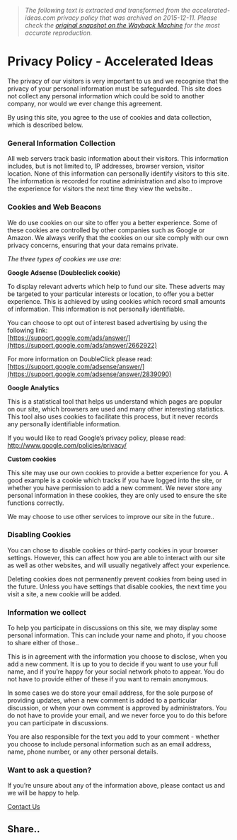 > *The following text is extracted and transformed from the accelerated-ideas.com privacy policy that was archived on 2015-12-11. Please check the [original snapshot on the Wayback Machine](https://web.archive.org/web/20151211174449id_/http%3A//www.accelerated-ideas.com/PrivacyPolicy.aspx) for the most accurate reproduction.*

# Privacy Policy - Accelerated Ideas

The privacy of our visitors is very important to us and we recognise that the privacy of your personal information must be safeguarded. This site does not collect any personal information which could be sold to another company, nor would we ever change this agreement. 

By using this site, you agree to the use of cookies and data collection, which is described below. 

### General Information Collection

All web servers track basic information about their visitors. This information includes, but is not limited to, IP addresses, browser version, visitor location. None of this information can personally identify visitors to this site. The information is recorded for routine administration and also to improve the experience for visitors the next time they view the website.. 

### Cookies and Web Beacons

We do use cookies on our site to offer you a better experience. Some of these cookies are controlled by other companies such as Google or Amazon. We always verify that the cookies on our site comply with our own privacy concerns, ensuring that your data remains private. 

_The three types of cookies we use are:_

**Google Adsense (Doubleclick cookie)**

To display relevant adverts which help to fund our site. These adverts may be targeted to your particular interests or location, to offer you a better experience. This is achieved by using cookies which record small amounts of information. This information is not personally identifiable. 

You can choose to opt out of interest based advertising by using the following link:  
[https://support.google.com/ads/answer/](https://support.google.com/ads/answer/2662922)

For more information on DoubleClick please read:  
[https://support.google.com/adsense/answer/](https://support.google.com/adsense/answer/2839090)

**Google Analytics**

This is a statistical tool that helps us understand which pages are popular on our site, which browsers are used and many other interesting statistics. This tool also uses cookies to facilitate this process, but it never records any personally identifiable information. 

If you would like to read Google’s privacy policy, please read:  
<http://www.google.com/policies/privacy/>

**Custom cookies**

This site may use our own cookies to provide a better experience for you. A good example is a cookie which tracks if you have logged into the site, or whether you have permission to add a new comment. We never store any personal information in these cookies, they are only used to ensure the site functions correctly. 

We may choose to use other services to improve our site in the future.. 

### Disabling Cookies

You can chose to disable cookies or third-party cookies in your browser settings. However, this can affect how you are able to interact with our site as well as other websites, and will usually negatively affect your experience. 

Deleting cookies does not permanently prevent cookies from being used in the future. Unless you have settings that disable cookies, the next time you visit a site, a new cookie will be added. 

### Information we collect

To help you participate in discussions on this site, we may display some personal information. This can include your name and photo, if you choose to share either of those.. 

This is in agreement with the information you choose to disclose, when you add a new comment. It is up to you to decide if you want to use your full name, and if you’re happy for your social network photo to appear. You do not have to provide either of these if you want to remain anonymous. 

In some cases we do store your email address, for the sole purpose of providing updates, when a new comment is added to a particular discussion, or when your own comment is approved by administrators. You do not have to provide your email, and we never force you to do this before you can participate in discussions. 

You are also responsible for the text you add to your comment - whether you choose to include personal information such as an email address, name, phone number, or any other personal details. 

### Want to ask a question?

If you’re unsure about any of the information above, please contact us and we will be happy to help. 

[Contact Us](https://web.archive.org/web/20151211174449id_/http%3A//www.accelerated-ideas.com/aiContactUs.aspx)

## Share..

  
  

